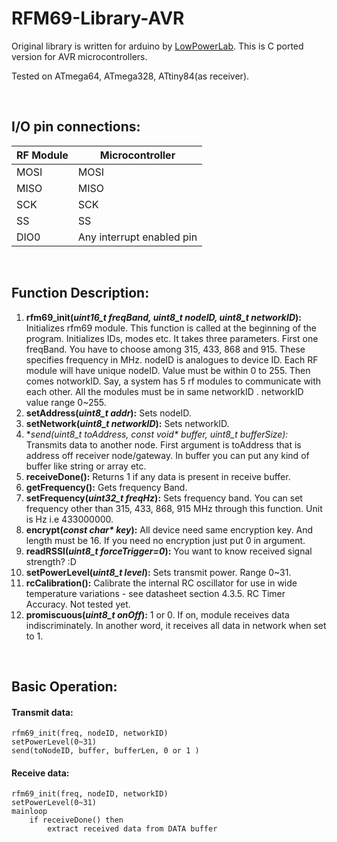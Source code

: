 # RFM69-Library-AVR #
Original library is written for arduino by [LowPowerLab](https://github.com/LowPowerLab/RFM69). This is C ported version for AVR microcontrollers.

Tested on ATmega64, ATmega328, ATtiny84(as receiver).

</br>

## I/O pin connections: ##

| RF Module | Microcontroller |
| --------- | --------------- |
|MOSI |	MOSI |
| MISO | MISO |
| SCK | SCK |
| SS | SS |
| DIO0 | Any interrupt enabled pin |

</br>

## Function Description: ##

1.	**rfm69_init(*uint16_t freqBand, uint8_t nodeID, uint8_t networkID*):** Initializes rfm69 module. This function is called at the beginning of the program. Initializes IDs, modes etc. It takes three parameters. First one freqBand. You have to choose among 315, 433, 868 and 915. These specifies frequency in MHz. nodeID is analogues to device ID. Each RF module will have unique nodeID. Value must be within 0 to 255. Then comes notworkID. Say, a system has 5 rf modules to communicate with each other. All the modules must be in same networkID . networkID value range 0~255.
2.	**setAddress(*uint8_t addr*):** Sets nodeID.
3.	**setNetwork(*uint8_t networkID*):** Sets networkID.
4.	**send(*uint8_t toAddress, const void\* buffer, uint8_t bufferSize):** Transmits data to another node. First argument is toAddress that is address off receiver node/gateway. In buffer you can put any kind of buffer like string or array etc.
5.	**receiveDone():**  Returns 1 if any data is present in receive buffer.
6.	**getFrequency():** Gets frequency Band.
7.	**setFrequency(*uint32_t freqHz*):** Sets frequency band. You can set frequency other than 315, 433, 868, 915 MHz through this function. Unit is Hz i.e 433000000. 
8.	**encrypt(*const char\* key*):** All device need same encryption key. And length must be 16. If you need no encryption just put 0 in argument. 
9.	**readRSSI(*uint8_t forceTrigger=0*):** You want to know received signal strength? :D
10.	**setPowerLevel(*uint8_t level*):** Sets transmit power. Range 0~31.
11.	**rcCalibration():** Calibrate the internal RC oscillator for use in wide temperature variations - see datasheet section 4.3.5. RC Timer Accuracy. Not tested yet.
12.	**promiscuous(*uint8_t onOff*):** 1 or 0. If on, module receives data indiscriminately. In another word, it receives all data in network when set to 1.

</br>

## Basic Operation: ##
#### Transmit data: ####

```
rfm69_init(freq, nodeID, networkID)
setPowerLevel(0~31)
send(toNodeID, buffer, bufferLen, 0 or 1 )
```

#### Receive data: ####

```
rfm69_init(freq, nodeID, networkID)
setPowerLevel(0~31)
mainloop
    if receiveDone() then
        extract received data from DATA buffer
```
